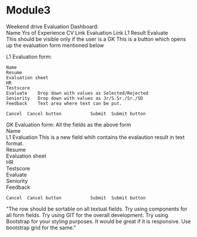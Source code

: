# Module3
Weekend drive Evaluation
Dashboard:							
	Name	Yrs of Experience	CV Link	Evaluation Link	L1 Result	Evaluate	
					This should be visible only if the user is a GK	This is a button which opens up the evaluation form mentioned below	
							
L1 Evaluation form:							
							
	Name						
	Resume						
	Evaluation sheet						
	HR						
	Testscore						
	Evaluate	Drop down with values as Selected/Rejected					
	Seniority	Drop down with values as Jr/S.Sr./Sr./SD					
	Feedback	Text area where text can be put.					
							
	Cancel	Cancel button			Submit	Submit button	
							
GK Evaluation form:	All the fields as the above form						
	Name						
	L1 Evaluation	This is a new field whih contains the evalaution result in text format.					
	Resume						
	Evaluation sheet						
	HR						
	Testscore						
	Evaluate						
	Seniority						
	Feedback						
							
	Cancel	Cancel button			Submit	Submit button	
							
							
"The row should be sortable on all textual fields.
Try using components for all form fields.
Try using GIT for the overall development.
Try using Bootstrap for your styling purposes.
It would be great if it is responsive. Use bootstrap grid for the same."							
